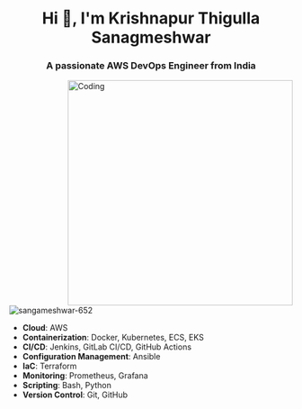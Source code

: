 <h1 align="center">Hi 👋, I'm Krishnapur Thigulla Sanagmeshwar</h1>
<h3 align="center">A passionate AWS DevOps Engineer from India</h3>
<img align="right" alt="Coding" width="400" src="https://cdn.hashnode.com/res/hashnode/image/upload/v1679566984105/a9959474-198d-4bff-b290-1a54b4d66092.gif?w=1600&h=840&fit=crop&crop=entropy&auto=format,compress&gif-q=60&format=webm">

<p align="left"> <img src="https://komarev.com/ghpvc/?username=sangameshwar-652&label=Profile%20views&color=0e75b6&style=flat" alt="sangameshwar-652" /> </p>

- **Cloud**: AWS
- **Containerization**: Docker, Kubernetes, ECS, EKS
- **CI/CD**: Jenkins, GitLab CI/CD, GitHub Actions
- **Configuration Management**: Ansible
- **IaC**: Terraform
- **Monitoring**: Prometheus, Grafana
- **Scripting**: Bash, Python
- **Version Control**: Git, GitHub

